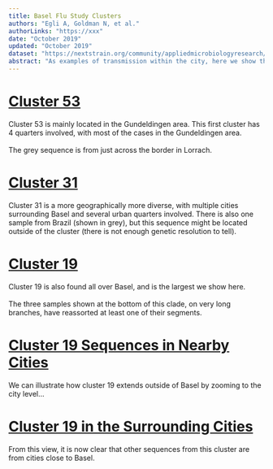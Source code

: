 ```yaml
---
title: Basel Flu Study Clusters
authors: "Egli A, Goldman N, et al."
authorLinks: "https://xxx"
date: "October 2019"
updated: "October 2019"
dataset: "https://nextstrain.org/community/appliedmicrobiologyresearch/Influenza-2016-2017/h3n2/full?c=block&p=grid&r=block"
abstract: "As examples of transmission within the city, here we show three putative transmission clusters at the resolution provided by using whole-genomes.<br><br>What is the advantage of using whole genomes rather than one segment, as previously?<br><br>The rate at which mutations accumulate over the whole genome is faster, giving us greater resolution.<br>However, if segments have reassorted, this can skew our phylogenetic reconstruction. Here, due to the potential effects of reassortment particularly on the deeper tree reconstruction, we present a divergence phylogeny rather than a time-resolved phylogeny."
---
```


# [Cluster 53](https://nextstrain.org/community/appliedmicrobiologyresearch/Influenza-2016-2017/h3n2/full?c=quarter&clade=Cluster_53&p=grid&r=block)

Cluster 53 is mainly located in the Gundeldingen area. This first cluster has 4 quarters involved, with most of the cases in the Gundeldingen area.
<br><br>
The grey sequence is from just across the border in Lorrach.

# [Cluster 31](https://nextstrain.org/community/appliedmicrobiologyresearch/Influenza-2016-2017/h3n2/full?c=quarter&clade=Cluster_31&p=grid&r=block)

Cluster 31 is a more geographically more diverse, with multiple cities surrounding Basel and several urban quarters involved. There is also one sample from Brazil (shown in grey), but this sequence might be located outside of the cluster (there is not enough genetic resolution to tell).

# [Cluster 19](https://nextstrain.org/community/appliedmicrobiologyresearch/Influenza-2016-2017/h3n2/full?c=quarter&clade=Cluster_19&p=grid&r=block)

Cluster 19 is also found all over Basel, and is the largest we show here.
<br><br>
The three samples shown at the bottom of this clade, on very long branches, have reassorted at least one of their segments.

# [Cluster 19 Sequences in Nearby Cities](https://nextstrain.org/community/appliedmicrobiologyresearch/Influenza-2016-2017/h3n2/full?c=city&clade=Cluster_19&p=grid&r=city&d=tree,entropy)

We can illustrate how cluster 19 extends outside of Basel by zooming to the city level...

# [Cluster 19 in the Surrounding Cities](https://nextstrain.org/community/appliedmicrobiologyresearch/Influenza-2016-2017/h3n2/full?c=city&clade=Cluster_19&p=grid&r=city)

From this view, it is now clear that other sequences from this cluster are from cities close to Basel.